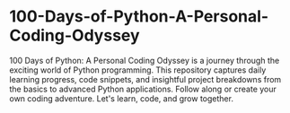 # 100-Days-of-Python-A-Personal-Coding-Odyssey
100 Days of Python: A Personal Coding Odyssey is a journey through the exciting world of Python programming. This repository captures daily learning progress, code snippets, and insightful project breakdowns from the basics to advanced Python applications. Follow along or create your own coding adventure. Let's learn, code, and grow together.
